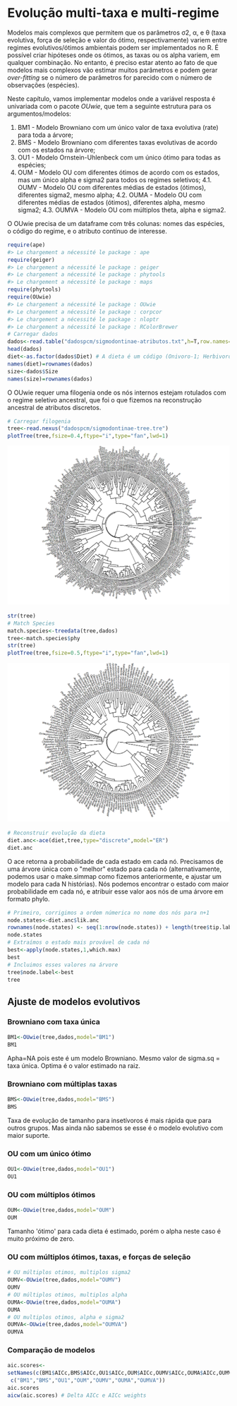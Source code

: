 # Evolução multi-taxa e multi-regime

Modelos mais complexos que permitem que os parâmetros σ2, α, e θ (taxa evolutiva, força de seleção e valor do ótimo, respectivamente) variem entre regimes evolutivos/ótimos ambientais podem ser implementados no R. É possível criar hipóteses onde os ótimos, as taxas ou os alpha variem, em qualquer combinação. No entanto, é preciso estar atento ao fato de que modelos mais complexos vão estimar muitos parâmetros e podem gerar *over-fitting* se o número de parâmetros for parecido com o 
número de observações (espécies). 

Neste capítulo, vamos implementar modelos onde a variável resposta é univariada com o pacote *OUwie*, que tem a seguinte estrutura para os argumentos/modelos:
1. BM1 - Modelo Browniano com um único valor de taxa evolutiva (rate) para toda a árvore; 
2. BMS - Modelo Browniano com diferentes taxas evolutivas de acordo com os estados na árvore;
3. OU1 - Modelo Ornstein-Uhlenbeck com um único ótimo para todas as espécies;
4. OUM - Modelo OU com diferentes ótimos de acordo com os estados, mas um único alpha e sigma2 para todos os regimes seletivos;
4.1. OUMV - Modelo OU com diferentes médias de estados (ótimos), diferentes sigma2, mesmo alpha;
4.2. OUMA - Modelo OU com diferentes médias de estados (ótimos), diferentes alpha, mesmo sigma2; 
4.3. OUMVA - Modelo OU com múltiplos theta, alpha e sigma2.

O OUwie precisa de um dataframe com três colunas: nomes das espécies, o código do regime, e o atributo contínuo de interesse.

```r
require(ape)
#> Le chargement a nécessité le package : ape
require(geiger)
#> Le chargement a nécessité le package : geiger
#> Le chargement a nécessité le package : phytools
#> Le chargement a nécessité le package : maps
require(phytools)
require(OUwie)
#> Le chargement a nécessité le package : OUwie
#> Le chargement a nécessité le package : corpcor
#> Le chargement a nécessité le package : nloptr
#> Le chargement a nécessité le package : RColorBrewer
# Carregar dados
dados<-read.table("dadospcm/sigmodontinae-atributos.txt",h=T,row.names=1)
head(dados)
diet<-as.factor(dados$Diet) # A dieta é um código (Onivoro-1; Herbivoro-2; Insetivoro-3)
names(diet)=rownames(dados)
size<-dados$Size
names(size)=rownames(dados)
```

O OUwie requer uma filogenia onde os nós internos estejam rotulados com o regime seletivo ancestral, que foi o que fizemos na reconstrução ancestral de atributos discretos.

```r
# Carregar filogenia
tree<-read.nexus("dadospcm/sigmodontinae-tree.tre")
plotTree(tree,fsize=0.4,ftype="i",type="fan",lwd=1)
```

<img src="04.7-pcmmulti_files/figure-html/unnamed-chunk-2-1.png" width="672" />

```r
str(tree)
# Match Species
match.species<-treedata(tree,dados)
tree<-match.species$phy
str(tree)
plotTree(tree,fsize=0.5,ftype="i",type="fan",lwd=1)
```

<img src="04.7-pcmmulti_files/figure-html/unnamed-chunk-2-2.png" width="672" />

```r
# Reconstruir evolução da dieta
diet.anc<-ace(diet,tree,type="discrete",model="ER")
diet.anc
```

O ace retorna a probabilidade de cada estado em cada nó. Precisamos de uma árvore única com o "melhor" estado para cada nó (alternativamente, podemos usar o make.simmap como fizemos anteriormente, e ajustar um modelo para cada N histórias). Nós podemos encontrar o estado com maior probabilidade em cada nó, e atribuir esse valor aos nós de uma árvore em formato phylo.

```r
# Primeiro, corrigimos a ordem númerica no nome dos nós para n+1
node.states<-diet.anc$lik.anc
rownames(node.states) <- seq(1:nrow(node.states)) + length(tree$tip.label)
node.states
# Extraímos o estado mais provável de cada nó
best<-apply(node.states,1,which.max)
best
# Incluimos esses valores na árvore
tree$node.label<-best
tree
```

## Ajuste de modelos evolutivos
### Browniano com taxa única

```r
BM1<-OUwie(tree,dados,model="BM1")
BM1
```
Apha=NA pois este é um modelo Browniano. Mesmo valor de sigma.sq = taxa única. Optima é o valor estimado na raiz.

### Browniano com múltiplas taxas

```r
BMS<-OUwie(tree,dados,model="BMS")
BMS
```
Taxa de evolução de tamanho para insetívoros é mais rápida que para outros grupos. Mas ainda não sabemos se esse é o modelo evolutivo com maior suporte.

### OU com um único ótimo

```r
OU1<-OUwie(tree,dados,model="OU1")
OU1
```

### OU com múltiplos ótimos

```r
OUM<-OUwie(tree,dados,model="OUM")
OUM
```
Tamanho 'ótimo' para cada dieta é estimado, porém o alpha neste caso é muito próximo de zero.

### OU com múltiplos ótimos, taxas, e forças de seleção

```r
# OU múltiplos otimos, multiplos sigma2
OUMV<-OUwie(tree,dados,model="OUMV")
OUMV
# OU múltiplos otimos, multiplos alpha
OUMA<-OUwie(tree,dados,model="OUMA")
OUMA
# OU multiplos otimos, alpha e sigma2
OUMVA<-OUwie(tree,dados,model="OUMVA")
OUMVA
```

### Comparação de modelos

```r
aic.scores<-
setNames(c(BM1$AICc,BMS$AICc,OU1$AICc,OUM$AICc,OUMV$AICc,OUMA$AICc,OUMVA$AICc),
 c("BM1","BMS","OU1","OUM","OUMV","OUMA","OUMVA"))
aic.scores
aicw(aic.scores) # Delta AICc e AICc weights
```








